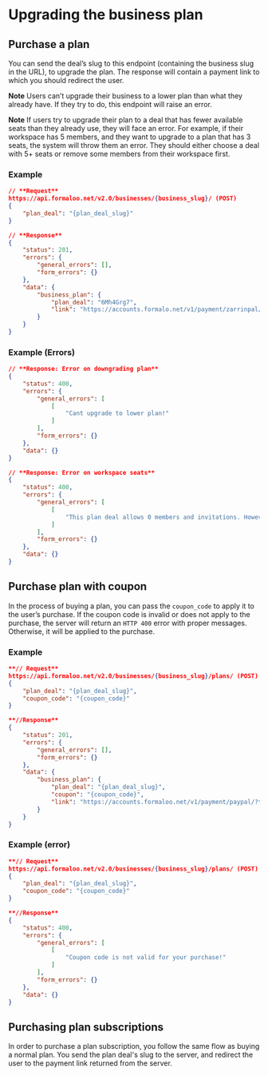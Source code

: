 
# Upgrading the business plan

## Purchase a plan

You can send the deal’s slug to this endpoint (containing the business slug in the URL), to upgrade the plan. The response will contain a payment link to which you should redirect the user.

**Note** Users can’t upgrade their business to a lower plan than what they already have. If they try to do, this endpoint will raise an error.

**Note** If users try to upgrade their plan to a deal that has fewer available seats than they already use, they will face an error. For example, if their workspace has 5 members, and they want to upgrade to a plan that has 3 seats, the system will throw them an error. They should either choose a deal with 5+ seats or remove some members from their workspace first.

### Example

``` json
// **Request**
https://api.formaloo.net/v2.0/businesses/{business_slug}/ (POST)
{
    "plan_deal": "{plan_deal_slug}"
}

// **Response**
{
    "status": 201,
    "errors": {
        "general_errors": [],
        "form_errors": {}
    },
    "data": {
        "business_plan": {
            "plan_deal": "6Mh4Grg7",
            "link": "https://accounts.formalo.net/v1/payment/zarrinpal/process/?transaction_code=1580770372"
        }
    }
}
```

### Example (Errors)

``` json
// **Response: Error on downgrading plan**
{
    "status": 400,
    "errors": {
        "general_errors": [
            [
                "Cant upgrade to lower plan!"
            ]
        ],
        "form_errors": {}
    },
    "data": {}
}

// **Response: Error on workspace seats**
{
    "status": 400,
    "errors": {
        "general_errors": [
            [
                "This plan deal allows 0 members and invitations. However, your workspace currently has 2 members and or invitations. You have to remove some members to be able to buy this plan."
            ]
        ],
        "form_errors": {}
    },
    "data": {}
}
```



## Purchase plan with coupon

In the process of buying a plan, you can pass the `coupon_code` to apply it to the user’s purchase. If the coupon code is invalid or does not apply to the purchase, the server will return an `HTTP 400` error with proper messages. Otherwise, it will be applied to the purchase.

### Example

``` json
**// Request**
https://api.formaloo.net/v2.0/businesses/{business_slug}/plans/ (POST)
{
    "plan_deal": "{plan_deal_slug}",
    "coupon_code": "{coupon_code}"
}

**//Response**
{
    "status": 201,
    "errors": {
        "general_errors": [],
        "form_errors": {}
    },
    "data": {
        "business_plan": {
            "plan_deal": "{plan_deal_slug}",
            "coupon": "{coupon_code}",
            "link": "https://accounts.formaloo.net/v1/payment/paypal/?transaction_code=3600886651"
        }
    }
}
```

### Example (error)

``` json
**// Request**
https://api.formaloo.net/v2.0/businesses/{business_slug}/plans/ (POST)
{
    "plan_deal": "{plan_deal_slug}",
    "coupon_code": "{coupon_code}"
}

**//Response**
{
    "status": 400,
    "errors": {
        "general_errors": [
            [
                "Coupon code is not valid for your purchase!"
            ]
        ],
        "form_errors": {}
    },
    "data": {}
}
```

## Purchasing plan subscriptions

In order to purchase a plan subscription, you follow the same flow as buying a normal plan. You send the plan deal's slug to the server, and redirect the user to the payment link returned from the server.
